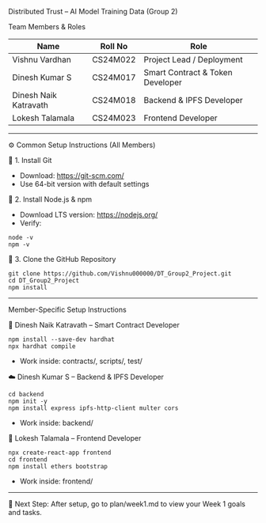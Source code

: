 
Distributed Trust – AI Model Training Data (Group 2)

Team Members & Roles

Name                  | Roll No     | Role
----------------------|-------------|----------------------------------
Vishnu Vardhan        | CS24M022    | Project Lead / Deployment
Dinesh Kumar S        | CS24M017    | Smart Contract & Token Developer
Dinesh Naik Katravath | CS24M018    | Backend & IPFS Developer
Lokesh Talamala       | CS24M023    | Frontend Developer

------------------------------------------------------------

⚙️ Common Setup Instructions (All Members)

🔧 1. Install Git
- Download: https://git-scm.com/
- Use 64-bit version with default settings

🧱 2. Install Node.js & npm
- Download LTS version: https://nodejs.org/
- Verify:
```
node -v
npm -v
```

📁 3. Clone the GitHub Repository
```
git clone https://github.com/Vishnu000000/DT_Group2_Project.git
cd DT_Group2_Project
npm install
```

------------------------------------------------------------

Member-Specific Setup Instructions

💾 Dinesh Naik Katravath – Smart Contract Developer
```
npm install --save-dev hardhat
npx hardhat compile
```
- Work inside: contracts/, scripts/, test/

☁️ Dinesh Kumar S – Backend & IPFS Developer
```
cd backend
npm init -y
npm install express ipfs-http-client multer cors
```
- Work inside: backend/

🎨 Lokesh Talamala – Frontend Developer
```
npx create-react-app frontend
cd frontend
npm install ethers bootstrap
```
- Work inside: frontend/

------------------------------------------------------------

📎 Next Step:
After setup, go to plan/week1.md to view your Week 1 goals and tasks.
